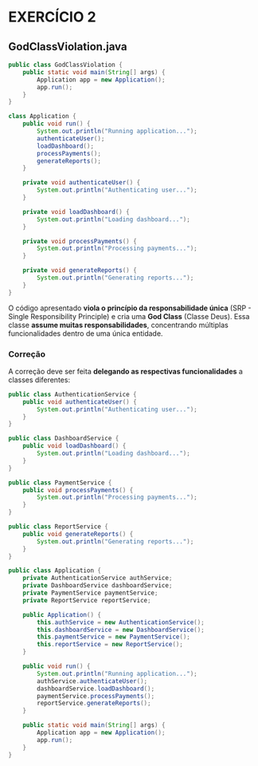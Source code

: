 # **EXERCÍCIO 2**

## **GodClassViolation.java**

```java
public class GodClassViolation {
    public static void main(String[] args) {
        Application app = new Application();
        app.run();
    }
}

class Application {
    public void run() {
        System.out.println("Running application...");
        authenticateUser();
        loadDashboard();
        processPayments();
        generateReports();
    }

    private void authenticateUser() {
        System.out.println("Authenticating user...");
    }

    private void loadDashboard() {
        System.out.println("Loading dashboard...");
    }

    private void processPayments() {
        System.out.println("Processing payments...");
    }

    private void generateReports() {
        System.out.println("Generating reports...");
    }
}
```

O código apresentado **viola o princípio da responsabilidade única** (SRP - Single Responsibility Principle) e cria uma **God Class** (Classe Deus). Essa classe **assume muitas responsabilidades**, concentrando múltiplas funcionalidades dentro de uma única entidade.

### **Correção**
A correção deve ser feita **delegando as respectivas funcionalidades** a classes diferentes:

```java
public class AuthenticationService {
    public void authenticateUser() {
        System.out.println("Authenticating user...");
    }
}

public class DashboardService {
    public void loadDashboard() {
        System.out.println("Loading dashboard...");
    }
}

public class PaymentService {
    public void processPayments() {
        System.out.println("Processing payments...");
    }
}

public class ReportService {
    public void generateReports() {
        System.out.println("Generating reports...");
    }
}

public class Application {
    private AuthenticationService authService;
    private DashboardService dashboardService;
    private PaymentService paymentService;
    private ReportService reportService;

    public Application() {
        this.authService = new AuthenticationService();
        this.dashboardService = new DashboardService();
        this.paymentService = new PaymentService();
        this.reportService = new ReportService();
    }

    public void run() {
        System.out.println("Running application...");
        authService.authenticateUser();
        dashboardService.loadDashboard();
        paymentService.processPayments();
        reportService.generateReports();
    }

    public static void main(String[] args) {
        Application app = new Application();
        app.run();
    }
}
